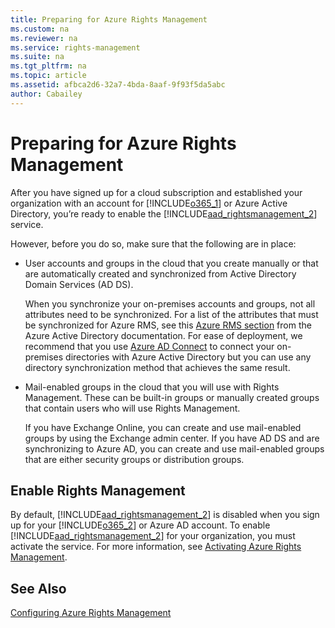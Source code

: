 ```yaml
---
title: Preparing for Azure Rights Management
ms.custom: na
ms.reviewer: na
ms.service: rights-management
ms.suite: na
ms.tgt_pltfrm: na
ms.topic: article
ms.assetid: afbca2d6-32a7-4bda-8aaf-9f93f5da5abc
author: Cabailey
---
```

# Preparing for Azure Rights Management
After you have signed up for a cloud subscription and established your organization with an account for [!INCLUDE[o365_1](./includes/o365_1_md.md)] or Azure Active Directory, you’re ready to enable the [!INCLUDE[aad_rightsmanagement_2](./includes/aad_rightsmanagement_2_md.md)] service.

However, before you do so, make sure that the following are in place:

-   User accounts and groups in the cloud that you create manually or that are automatically created and synchronized from Active Directory Domain Services (AD DS).

    When you synchronize your on-premises accounts and groups, not all attributes need to be synchronized. For a list of the attributes that must be synchronized for Azure RMS, see this [Azure RMS section](https://azure.microsoft.com/documentation/articles/active-directory-aadconnectsync-attributes-synchronized/) from the Azure Active Directory documentation. For ease of deployment, we recommend that you use [Azure AD Connect](http://azure.microsoft.com/documentation/articles/active-directory-aadconnect/) to connect your on-premises directories with Azure Active Directory but you can use any directory synchronization method that achieves the same result.

-   Mail-enabled groups in the cloud that you will use with Rights Management. These can be built-in groups or manually created groups that contain users who will use Rights Management.

    If you have Exchange Online, you can create and use mail-enabled groups by using the Exchange admin center. If you have AD DS and are synchronizing to Azure AD, you can create and use mail-enabled groups that are either security groups or distribution groups.

## Enable Rights Management
By default, [!INCLUDE[aad_rightsmanagement_2](./includes/aad_rightsmanagement_2_md.md)] is disabled when you sign up for your [!INCLUDE[o365_2](./includes/o365_2_md.md)] or Azure AD account. To enable [!INCLUDE[aad_rightsmanagement_2](./includes/aad_rightsmanagement_2_md.md)] for your organization, you must activate the service. For more information, see [Activating Azure Rights Management](activating-azure-rights-management.md).

## See Also
[Configuring Azure Rights Management](configuring-azure-rights-management.md)

